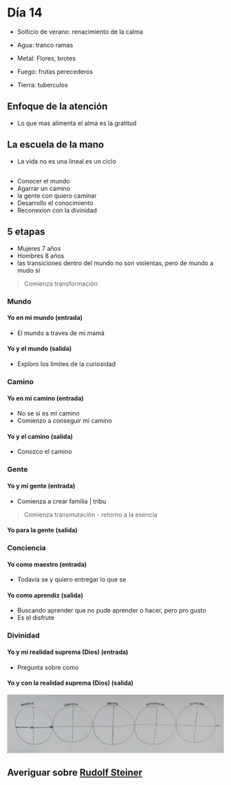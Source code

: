# Día 14

- Solticio de verano: renacimiento de la calma

- Agua: tranco ramas
- Metal: Flores, brotes
- Fuego: frutas perecederos
- Tierra: tuberculos

## Enfoque de la atención

- Lo que mas alimenta el alma es la gratitud

## La escuela de la mano

- La vida no es una lineal es un ciclo

##

- Conocer el mundo
- Agarrar un camino
- la gente con quiero caminar
- Desarrollo el conocimiento
- Reconexion con la divinidad

## 5 etapas

- Mujeres 7 años
- Hombres 8 años
- las transiciones dentro del mundo no son violentas, pero de mundo a mudo sí

> Comienza transformación

### Mundo

#### Yo en mi mundo (entrada)

- El mundo a traves de mi mamá

#### Yo y el mundo (salida)

- Exploro los limites de la curiosidad

### Camino

#### Yo en mi camino (entrada)

- No se si es mi camino
- Comienzo a conseguir mi camino

#### Yo y el camino (salida)

- Conozco el camino

### Gente

#### Yo y mi gente (entrada)

- Comienza a crear familia | tribu

> Comienza transmutación - retorno a la esencia

#### Yo para la gente (salida)

### Conciencia

#### Yo como maestro (entrada)

- Todavía se y quiero entregar lo que se

#### Yo como aprendiz (salida)

- Buscando aprender que no pude aprender o hacer, pero pro gusto
- Es el disfrute

### Divinidad

#### Yo y mi realidad suprema (Dios) (entrada)

- Pregunta sobre como

#### Yo y con la realidad suprema (Dios) (salida)

![](../assets/procesos-de-vida.png)

## Averiguar sobre [Rudolf Steiner](https://en.wikipedia.org/wiki/Rudolf_Steiner)
